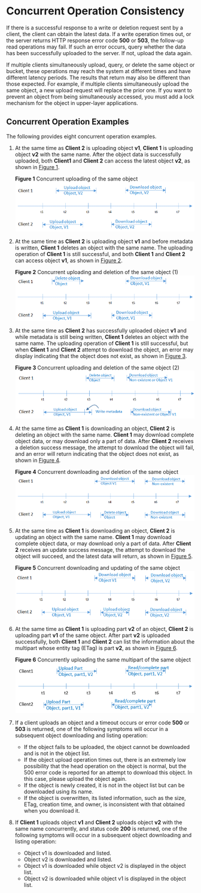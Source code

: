 # Concurrent Operation Consistency<a name="EN-US_TOPIC_0125560365"></a>

If there is a successful response to a write or deletion request sent by a client, the client can obtain the latest data. If a write operation times out, or the server returns HTTP response error code  **500**  or  **503**, the follow-up read operations may fail. If such an error occurs, query whether the data has been successfully uploaded to the server. If not, upload the data again.

If multiple clients simultaneously upload, query, or delete the same object or bucket, these operations may reach the system at different times and have different latency periods. The results that return may also be different than those expected. For example, if multiple clients simultaneously upload the same object, a new upload request will replace the prior one. If you want to prevent an object from being simultaneously accessed, you must add a lock mechanism for the object in upper-layer applications.

## Concurrent Operation Examples<a name="section61882160"></a>

The following provides eight concurrent operation examples.

1.  At the same time as  **Client 2**  is uploading object  **v1**,  **Client 1**  is uploading object  **v2**  with the same name. After the object data is successfully uploaded, both  **Client1**  and  **Client 2**  can access the latest object  **v2**, as shown in  [Figure 1](#fig6178193513458).

    **Figure  1**  Concurrent uploading of the same object<a name="fig6178193513458"></a>  
    ![](figures/concurrent-uploading-of-the-same-object.png "concurrent-uploading-of-the-same-object")

2.  At the same time as  **Client 2**  is uploading object  **v1**  and before metadata is written,  **Client 1**  deletes an object with the same name. The uploading operation of  **Client 1**  is still successful, and both  **Client 1**  and  **Client 2**  can access object  **v1**, as shown in  [Figure 2](#fig5428132211462).

    **Figure  2**  Concurrent uploading and deletion of the same object \(1\)<a name="fig5428132211462"></a>  
    ![](figures/concurrent-uploading-and-deletion-of-the-same-object-(1).png "concurrent-uploading-and-deletion-of-the-same-object-(1)")

3.  At the same time as  **Client 2**  has successfully uploaded object  **v1**  and while metadata is still being written,  **Client 1**  deletes an object with the same name. The uploading operation of  **Client 1**  is still successful, but when  **Client 1**  and  **Client 2**  attempt to download the object, an error may display indicating that the object does not exist, as shown in  [Figure 3](#fig14719183104719).

    **Figure  3**  Concurrent uploading and deletion of the same object \(2\)<a name="fig14719183104719"></a>  
    ![](figures/concurrent-uploading-and-deletion-of-the-same-object-(2).png "concurrent-uploading-and-deletion-of-the-same-object-(2)")

4.  At the same time as  **Client 1**  is downloading an object,  **Client 2**  is deleting an object with the same name.  **Client 1**  may download complete object data, or may download only a part of data. After  **Client 2**  receives a deletion success message, the attempt to download the object will fail, and an error will return indicating that the object does not exist, as shown in  [Figure 4](#fig164294324717).

    **Figure  4**  Concurrent downloading and deletion of the same object<a name="fig164294324717"></a>  
    ![](figures/concurrent-downloading-and-deletion-of-the-same-object.png "concurrent-downloading-and-deletion-of-the-same-object")

5.  At the same time as  **Client 1**  is downloading an object,  **Client 2**  is updating an object with the same name.  **Client 1**  may download complete object data, or may download only a part of data. After  **Client 2**  receives an update success message, the attempt to download the object will succeed, and the latest data will return, as shown in  [Figure 5](#fig10267624174815).

    **Figure  5**  Concurrent downloading and updating of the same object<a name="fig10267624174815"></a>  
    ![](figures/concurrent-downloading-and-updating-of-the-same-object.png "concurrent-downloading-and-updating-of-the-same-object")

6.  At the same time as  **Client 1**  is uploading part  **v2**  of an object,  **Client 2**  is uploading part  **v1**  of the same object. After part  **v2**  is uploaded successfully, both  **Client 1**  and  **Client 2**  can list the information about the multipart whose entity tag \(ETag\) is part  **v2**, as shown in  [Figure 6](#fig191241454495).

    **Figure  6**  Concurrently uploading the same multipart of the same object<a name="fig191241454495"></a>  
    ![](figures/concurrently-uploading-the-same-multipart-of-the-same-object.png "concurrently-uploading-the-same-multipart-of-the-same-object")

7.  If a client uploads an object and a timeout occurs or error code  **500**  or  **503**  is returned, one of the following symptoms will occur in a subsequent object downloading and listing operation:
    -   If the object fails to be uploaded, the object cannot be downloaded and is not in the object list.
    -   If the object upload operation times out, there is an extremely low possibility that the head operation on the object is normal, but the 500 error code is reported for an attempt to download this object. In this case, please upload the object again.
    -   If the object is newly created, it is not in the object list but can be downloaded using its name.
    -   If the object is overwritten, its listed information, such as the size, ETag, creation time, and owner, is inconsistent with that obtained when you download it.

8.  If  **Client 1**  uploads object  **v1**  and  **Client 2**  uploads object  **v2**  with the same name concurrently, and status code  **200**  is returned, one of the following symptoms will occur in a subsequent object downloading and listing operation:
    -   Object v1 is downloaded and listed.
    -   Object v2 is downloaded and listed.
    -   Object v1 is downloaded while object v2 is displayed in the object list.
    -   Object v2 is downloaded while object v1 is displayed in the object list.


